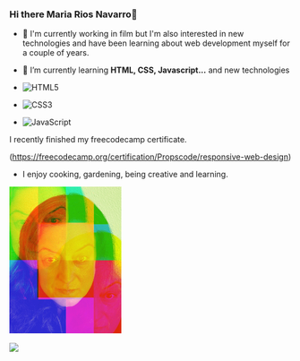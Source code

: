### Hi there Maria Rios Navarro👋 
<!--
**MariaRiosNavarro/MariaRiosNavarro** is a ✨ _special_ ✨ repository because its `README.md` (this file) appears on your GitHub profile.-->
	
	
- 🔭 I'm currently working in film but I'm also interested in new technologies and have been learning about web development myself for a couple of years.
- 🌱 I’m currently learning **HTML, CSS, Javascript...** and new technologies 

- ![HTML5](https://img.shields.io/badge/html5-%23E34F26.svg?style=for-the-badge&logo=html5&logoColor=white) 
- ![CSS3](https://img.shields.io/badge/css3-%231572B6.svg?style=for-the-badge&logo=css3&logoColor=white)
- ![JavaScript](https://img.shields.io/badge/javascript-%23323330.svg?style=for-the-badge&logo=javascript&logoColor=%23F7DF1E)

I recently finished my freecodecamp certificate.

(https://freecodecamp.org/certification/Propscode/responsive-web-design)

- I enjoy cooking, gardening, being creative and learning.



 <img src="MariaRiosNavarro_Klein.jpg" alt="Marias Foto" width="200px"/>

![](https://img.shields.io/github/gist/stars/MariaRiosNavarro?style=social)





